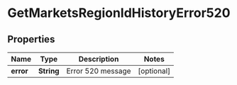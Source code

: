 
# GetMarketsRegionIdHistoryError520

## Properties
Name | Type | Description | Notes
------------ | ------------- | ------------- | -------------
**error** | **String** | Error 520 message |  [optional]



